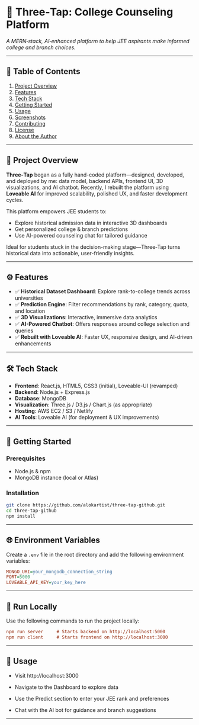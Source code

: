 # 🧠 Three‑Tap: College Counseling Platform

_A MERN‑stack, AI‑enhanced platform to help JEE aspirants make informed college and branch choices._

---

## 🔹 Table of Contents

1. [Project Overview](#project-overview)  
2. [Features](#features)  
3. [Tech Stack](#tech-stack)  
4. [Getting Started](#getting-started)  
5. [Usage](#usage)  
6. [Screenshots](#screenshots)  
7. [Contributing](#contributing)  
8. [License](#license)  
9. [About the Author](#about-the-author)

---

## 📌 Project Overview

**Three‑Tap** began as a fully hand-coded platform—designed, developed, and deployed by me: data model, backend APIs, frontend UI, 3D visualizations, and AI chatbot. Recently, I rebuilt the platform using **Loveable AI** for improved scalability, polished UX, and faster development cycles.

This platform empowers JEE students to:  
- Explore historical admission data in interactive 3D dashboards  
- Get personalized college & branch predictions  
- Use AI-powered counseling chat for tailored guidance  

Ideal for students stuck in the decision-making stage—Three‑Tap turns historical data into actionable, user-friendly insights.

---

## ⚙️ Features

- ✅ **Historical Dataset Dashboard**: Explore rank-to-college trends across universities  
- ✅ **Prediction Engine**: Filter recommendations by rank, category, quota, and location  
- ✅ **3D Visualizations**: Interactive, immersive data analytics  
- ✅ **AI-Powered Chatbot**: Offers responses around college selection and queries  
- ✅ **Rebuilt with Loveable AI**: Faster UX, responsive design, and AI-driven enhancements  

---

## 🛠️ Tech Stack

- **Frontend**: React.js, HTML5, CSS3 (initial), Loveable-UI (revamped)  
- **Backend**: Node.js + Express.js  
- **Database**: MongoDB  
- **Visualization**: Three.js / D3.js / Chart.js (as appropriate)  
- **Hosting**: AWS EC2 / S3 / Netlify  
- **AI Tools**: Loveable AI (for deployment & UX improvements)

---

## 🚀 Getting Started

### Prerequisites

- Node.js & npm  
- MongoDB instance (local or Atlas)

### Installation

```bash
git clone https://github.com/alokartist/three-tap-github.git
cd three-tap-github
npm install

```

---

## 🌐 Environment Variables

Create a `.env` file in the root directory and add the following environment variables:

```ini
MONGO_URI=your_mongodb_connection_string
PORT=5000
LOVEABLE_API_KEY=your_key_here
```

---

## 🧪 Run Locally

Use the following commands to run the project locally:

```ini
npm run server     # Starts backend on http://localhost:5000
npm run client     # Starts frontend on http://localhost:3000
```

---

## 🎯 Usage

- Visit http://localhost:3000

- Navigate to the Dashboard to explore data

- Use the Predict section to enter your JEE rank and preferences

- Chat with the AI bot for guidance and branch suggestions

---
